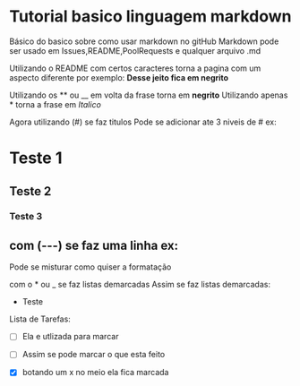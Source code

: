 # Tutorial basico linguagem markdown
 Básico do basico sobre como usar markdown no gitHub
Markdown pode ser usado em Issues,README,PoolRequests e qualquer arquivo .md

Utilizando o README com certos caracteres torna a pagina com um aspecto diferente 
por exemplo:
**Desse jeito fica em negrito**

Utilizando os ** ou __ em volta da frase torna em **negrito**
Utilizando apenas * torna a frase em *Italico*

Agora utilizando (#) se faz titulos
Pode se adicionar ate 3 niveis de #
ex:
# Teste 1
## Teste 2
### Teste 3

com (---) se faz uma linha 
ex:
---

Pode se misturar como quiser a formatação

com o * ou _ se faz listas demarcadas
Assim se faz listas demarcadas:
* Teste

Lista de Tarefas:
- [ ] Ela e utlizada para marcar
- [ ] Assim se pode marcar o que esta feito
- [x] botando um x no meio ela fica marcada

